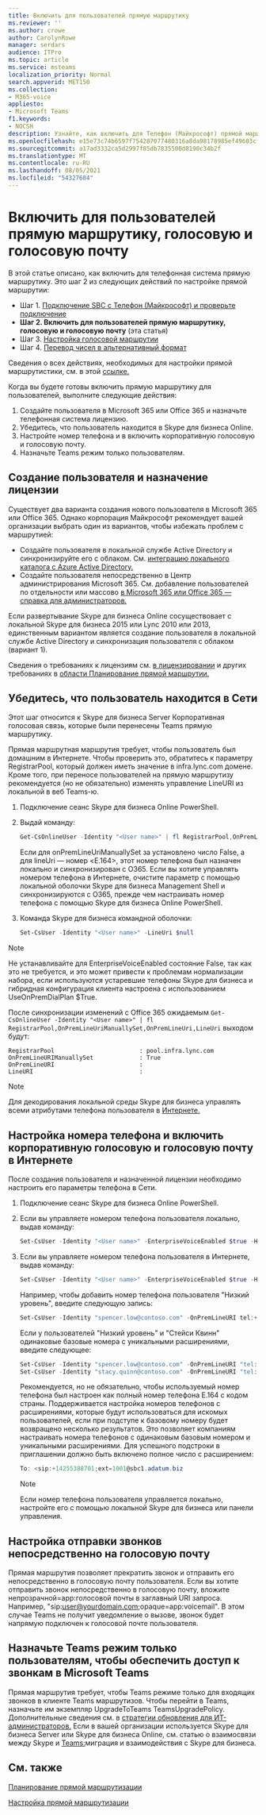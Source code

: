 ```yaml
---
title: Включить для пользователей прямую маршрутику
ms.reviewer: ''
ms.author: crowe
author: CarolynRowe
manager: serdars
audience: ITPro
ms.topic: article
ms.service: msteams
localization_priority: Normal
search.appverid: MET150
ms.collection:
- M365-voice
appliesto:
- Microsoft Teams
f1.keywords:
- NOCSH
description: Узнайте, как включить для Телефон (Майкрософт) прямой маршрутии Системы.
ms.openlocfilehash: e15e73c74b6597f754287077480316a8da98178985ef49603cf0fb3b8dc02bbe
ms.sourcegitcommit: a17ad3332ca5d2997f85db7835500d8190c34b2f
ms.translationtype: MT
ms.contentlocale: ru-RU
ms.lasthandoff: 08/05/2021
ms.locfileid: "54327684"
---
```

# <a name="enable-users-for-direct-routing-voice-and-voicemail"></a>Включить для пользователей прямую маршрутику, голосовую и голосовую почту

В этой статье описано, как включить для телефонная система прямую маршрутику.  Это шаг 2 из следующих действий по настройке прямой маршрутии:

- Шаг 1. [Подключение SBC с Телефон (Майкрософт) и проверьте подключение](direct-routing-connect-the-sbc.md) 
- **Шаг 2. Включить для пользователей прямую маршрутику, голосовую и голосовую почту**   (эта статья)
- Шаг 3. [Настройка голосовой маршрутии](direct-routing-voice-routing.md)
- Шаг 4. [Перевод чисел в альтернативный формат](direct-routing-translate-numbers.md) 


Сведения о всех действиях, необходимых для настройки прямой маршрутистики, см. в этой [ссылке.](direct-routing-configure.md)

Когда вы будете готовы включить прямую маршрутику для пользователей, выполните следующие действия: 

1. Создайте пользователя в Microsoft 365 или Office 365 и назначьте телефонная система лицензию. 
2. Убедитесь, что пользователь находится в Skype для бизнеса Online. 
3. Настройте номер телефона и в включить корпоративную голосовую и голосовую почту. 
4. Назначьте Teams режим только пользователям.

## <a name="create-a-user-and-assign-the-license"></a>Создание пользователя и назначение лицензии

Существует два варианта создания нового пользователя в Microsoft 365 или Office 365. Однако корпорация Майкрософт рекомендует вашей организации выбрать один из вариантов, чтобы избежать проблем с маршрутией: 

- Создайте пользователя в локальной службе Active Directory и синхронизируйте его с облаком. См. [интеграцию локального каталога с Azure Active Directory.](/azure/active-directory/connect/active-directory-aadconnect)
- Создайте пользователя непосредственно в Центр администрирования Microsoft 365. См. добавление пользователей по отдельности или массово [в Microsoft 365 или Office 365 — справка для администраторов.](https://support.office.com/article/Add-users-individually-or-in-bulk-to-Office-365-Admin-Help-1970f7d6-03b5-442f-b385-5880b9c256ec) 

Если развертывание Skype для бизнеса Online сосуществовает с локальной Skype для бизнеса 2015 или Lync 2010 или 2013, единственным вариантом является создание пользователя в локальной службе Active Directory и синхронизация пользователя с облаком (вариант 1). 

Сведения о требованиях к лицензиям см. [в лицензировании](direct-routing-plan.md#licensing-and-other-requirements) и других требованиях в [области Планирование прямой маршрутии.](direct-routing-plan.md)

## <a name="ensure-that-the-user-is-homed-online"></a>Убедитесь, что пользователь находится в Сети 

Этот шаг относится к Skype для бизнеса Server Корпоративная голосовая связь, которые были перенесены Teams прямую маршрутику.

Прямая маршрутная маршрутия требует, чтобы пользователь был домашним в Интернете. Чтобы проверить это, обратитесь к параметру RegistrarPool, который должен иметь значение в infra.lync.com домене. Кроме того, при переносе пользователей на прямую маршрутизу рекомендуется (но не обязательно) изменять управление LineURI из локальной в веб Teams-ю. 

1. Подключение сеанс Skype для бизнеса Online PowerShell.

2. Выдай команду: 

    ```PowerShell
    Get-CsOnlineUser -Identity "<User name>" | fl RegistrarPool,OnPremLineUriManuallySet,OnPremLineUri,LineUri
    ``` 
    Если для onPremLineUriManuallySet за установлено число False, а для lineUri — номер <E.164>, этот номер телефона был назначен локально и синхронизирован с O365. Если вы хотите управлять номером телефона в Интернете, очистите параметр с помощью локальной оболочки Skype для бизнеса Management Shell и синхронизируются с O365, прежде чем настраивать номер телефона с помощью Skype для бизнеса Online PowerShell. 

1. Команда Skype для бизнеса командной оболочки: 

   ```PowerShell
   Set-CsUser -Identity "<User name>" -LineUri $null
    ``` 
 > [!NOTE]
 > Не устанавливайте для EnterpriseVoiceEnabled состояние False, так как это не требуется, и это может привести к проблемам нормализации набора, если используются устаревшие телефоны Skype для бизнеса и гибридная конфигурация клиента настроена с использованием UseOnPremDialPlan $True. 
    
   После синхронизации изменений с Office 365 ожидаемым `Get-CsOnlineUser -Identity "<User name>" | fl RegistrarPool,OnPremLineUriManuallySet,OnPremLineUri,LineUri` выходом будут:

   ```console
   RegistrarPool                        : pool.infra.lync.com
   OnPremLineURIManuallySet             : True
   OnPremLineURI                        : 
   LineURI                              : 
   ```
 > [!NOTE]
 > Для декодирования локальной среды Skype для бизнеса управлять всеми атрибутами телефона пользователя в [Интернете.](/skypeforbusiness/hybrid/decommission-on-prem-overview) 

## <a name="configure-the-phone-number-and-enable-enterprise-voice-and-voicemail-online"></a>Настройка номера телефона и включить корпоративную голосовую и голосовую почту в Интернете 

После создания пользователя и назначенной лицензии необходимо настроить его параметры телефона в Сети. 

 
1. Подключение сеанс Skype для бизнеса Online PowerShell. 

2. Если вы управляете номером телефона пользователя локально, выдав команду: 

    ```PowerShell
    Set-CsUser -Identity "<User name>" -EnterpriseVoiceEnabled $true -HostedVoiceMail $true
    ```
3. Если вы управляете номером телефона пользователя в Интернете, выдав команду: 
 
    ```PowerShell
    Set-CsUser -Identity "<User name>" -EnterpriseVoiceEnabled $true -HostedVoiceMail $true -OnPremLineURI tel:<phone number>
    ```
    
    Например, чтобы добавить номер телефона пользователя "Низкий уровень", введите следующую запись: 

    ```PowerShell
    Set-CsUser -Identity "spencer.low@contoso.com" -OnPremLineURI tel:+14255388797 -EnterpriseVoiceEnabled $true -HostedVoiceMail $true
    ```
    Если у пользователей "Низкий уровень" и "Стейси Квинн" одинаковые базовые номера с уникальными расширениями, введите следующее:
    
    ```PowerShell
    Set-CsUser -Identity "spencer.low@contoso.com" -OnPremLineURI "tel:+14255388701;ext=1001" -EnterpriseVoiceEnabled $true -HostedVoiceMail $true
    Set-CsUser -Identity "stacy.quinn@contoso.com" -OnPremLineURI "tel:+14255388701;ext=1002" -EnterpriseVoiceEnabled $true -HostedVoiceMail $true
    ```

    Рекомендуется, но не обязательно, чтобы используемый номер телефона был настроен как полный номер телефона E.164 с кодом страны. Поддерживается настройка номеров телефонов с расширениями, которые будут использоваться для искомых пользователей, если при подступе к базовому номеру будет возвращено несколько результатов. Это позволяет компаниям настраивать номера телефонов с одинаковым базовым номером и уникальными расширениями. Для успешного подстроки в приглашении должно быть включено полное число с расширением:
    ```PowerShell
    To: <sip:+14255388701;ext=1001@sbc1.adatum.biz
    ```
    
    > [!NOTE]
    > Если номер телефона пользователя управляется локально, настройте его с помощью локальной Skype для бизнеса или панели управления. 


## <a name="configure-sending-calls-directly-to-voicemail"></a>Настройка отправки звонков непосредственно на голосовую почту

Прямая маршрутия позволяет прекратить звонок и отправить его непосредственно в голосовую почту пользователя. Если вы хотите отправить звонок непосредственно в голосовую почту, вложите непрозрачной=app:голосовой почты в заглавный URI запроса. Например, "sip:user@yourdomain.com;opaque=app:voicemail". В этом случае Teams не получит уведомление о вызове, звонок будет напрямую подключен к голосовой почте пользователя.

## <a name="assign-teams-only-mode-to-users-to-ensure-calls-land-in-microsoft-teams"></a>Назначьте Teams режим только пользователям, чтобы обеспечить доступ к звонкам в Microsoft Teams

Прямая маршрутия требует, чтобы Teams режиме только для входящих звонков в клиенте Teams маршрутизов. Чтобы перейти в Teams, назначьте им экземпляр UpgradeToTeams TeamsUpgradePolicy. Дополнительные сведения см. в [стратегии обновления для ИТ-администраторов.](upgrade-to-teams-on-prem-implement.md) Если в вашей организации используется Skype для бизнеса Server или Skype для бизнеса Online, см. статью о взаимосвязи между Skype и [Teams:](migration-interop-guidance-for-teams-with-skype.md)миграция и взаимодействия с Skype для бизнеса.

## <a name="see-also"></a>См. также

[Планирование прямой маршрутизации](direct-routing-plan.md)

[Настройка прямой маршрутизации](direct-routing-configure.md)
